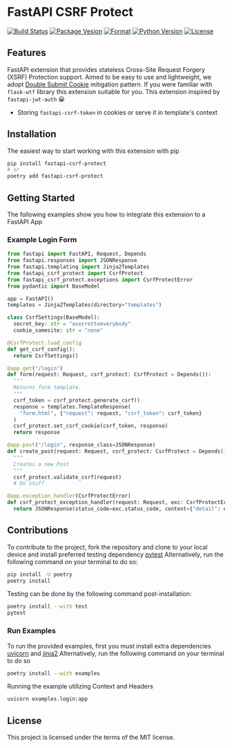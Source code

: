 # FastAPI CSRF Protect

[![Build Status](https://travis-ci.com/aekasitt/fastapi-csrf-protect.svg?branch=master)](https://app.travis-ci.com/github/aekasitt/fastapi-csrf-protect)
[![Package Vesion](https://img.shields.io/pypi/v/fastapi-csrf-protect)](https://pypi.org/project/fastapi-csrf-protect)
[![Format](https://img.shields.io/pypi/format/fastapi-csrf-protect)](https://pypi.org/project/fastapi-csrf-protect)
[![Python Version](https://img.shields.io/pypi/pyversions/fastapi-csrf-protect)](https://pypi.org/project/fastapi-csrf-protect)
[![License](https://img.shields.io/pypi/l/fastapi-csrf-protect)](https://pypi.org/project/fastapi-csrf-protect)

## Features

FastAPI extension that provides stateless Cross-Site Request Forgery (XSRF) Protection support.
Aimed to be easy to use and lightweight, we adopt [Double Submit Cookie](https://cheatsheetseries.owasp.org/cheatsheets/Cross-Site_Request_Forgery_Prevention_Cheat_Sheet.html#double-submit-cookie) mitigation pattern.
If you were familiar with `flask-wtf` library this extension suitable for you.
This extension inspired by `fastapi-jwt-auth` 😀

- Storing `fastapi-csrf-token` in cookies or serve it in template's context

## Installation

The easiest way to start working with this extension with pip

```bash
pip install fastapi-csrf-protect
# or
poetry add fastapi-csrf-protect
```

## Getting Started

The following examples show you how to integrate this extension to a FastAPI App

### Example Login Form

```python
from fastapi import FastAPI, Request, Depends
from fastapi.responses import JSONResponse
from fastapi.templating import Jinja2Templates
from fastapi_csrf_protect import CsrfProtect
from fastapi_csrf_protect.exceptions import CsrfProtectError
from pydantic import BaseModel

app = FastAPI()
templates = Jinja2Templates(directory="templates")

class CsrfSettings(BaseModel):
  secret_key: str = "asecrettoeverybody"
  cookie_samesite: str = "none"

@CsrfProtect.load_config
def get_csrf_config():
  return CsrfSettings()

@app.get("/login")
def form(request: Request, csrf_protect: CsrfProtect = Depends()):
  """
  Returns form template.
  """
  csrf_token = csrf_protect.generate_csrf()
  response = templates.TemplateResponse(
    "form.html", {"request": request, "csrf_token": csrf_token}
  )
  csrf_protect.set_csrf_cookie(csrf_token, response)
  return response

@app.post("/login", response_class=JSONResponse)
def create_post(request: Request, csrf_protect: CsrfProtect = Depends()):
  """
  Creates a new Post
  """
  csrf_protect.validate_csrf(request)
  # Do stuff

@app.exception_handler(CsrfProtectError)
def csrf_protect_exception_handler(request: Request, exc: CsrfProtectError):
  return JSONResponse(status_code=exc.status_code, content={"detail": exc.message})

```

## Contributions

To contribute to the project, fork the repository and clone to your local device and install preferred testing dependency [pytest](https://github.com/pytest-dev/pytest)
Alternatively, run the following command on your terminal to do so:

```bash
pip install -U poetry
poetry install
```

Testing can be done by the following command post-installation:

```bash
poetry install --with test
pytest
```

### Run Examples

To run the provided examples, first you must install extra dependencies [uvicorn](https://github.com/encode/uvicorn) and [jinja2](https://github.com/pallets/jinja/)
Alternatively, run the following command on your terminal to do so

```bash
poetry install --with examples
```

Running the example utilizing Context and Headers

```bash
uvicorn examples.login:app
```

## License

This project is licensed under the terms of the MIT license.
